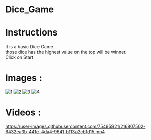 # Dice_Game

#  Instructions
   It is a basic Dice Game.\
   those dice has the highest value on the top will be winner.\
   Click on Start
   
   
# Images :

![1](https://user-images.githubusercontent.com/75495921/216807463-957ff116-b14c-4d8d-98b3-deab53da066d.png)
![2](https://user-images.githubusercontent.com/75495921/216807466-de1110e7-cae7-4733-ba42-eb7f049f1620.png)
![3](https://user-images.githubusercontent.com/75495921/216807459-adc4f241-2171-4bfc-98a9-6b0421527ca7.png)
![4](https://user-images.githubusercontent.com/75495921/216807462-b00128a6-29bc-499d-9ffc-4e4468806651.png)


# Videos :

https://user-images.githubusercontent.com/75495921/216807502-6432ea3b-441e-4da4-9641-b113a2cb1d15.mp4

